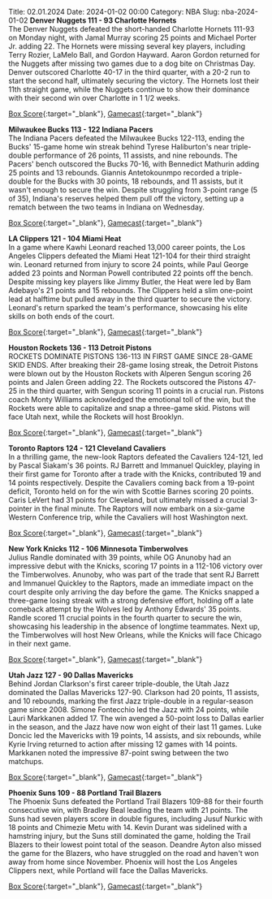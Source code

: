 Title: 02.01.2024
Date: 2024-01-02 00:00
Category: NBA 
Slug: nba-2024-01-02 
**Denver Nuggets 111 - 93 Charlotte Hornets**  
The Denver Nuggets defeated the short-handed Charlotte Hornets 111-93 on Monday night, with Jamal Murray scoring 25 points and Michael Porter Jr. adding 22. The Hornets were missing several key players, including Terry Rozier, LaMelo Ball, and Gordon Hayward. Aaron Gordon returned for the Nuggets after missing two games due to a dog bite on Christmas Day. Denver outscored Charlotte 40-17 in the third quarter, with a 20-2 run to start the second half, ultimately securing the victory. The Hornets lost their 11th straight game, while the Nuggets continue to show their dominance with their second win over Charlotte in 1 1/2 weeks. 

[Box Score](https://www.nba.com/game/cha-vs-den-0022300455/box-score){:target="_blank"}, [Gamecast](https://www.nba.com/game/cha-vs-den-0022300455){:target="_blank"}<br>

**Milwaukee Bucks 113 - 122 Indiana Pacers**  
The Indiana Pacers defeated the Milwaukee Bucks 122-113, ending the Bucks' 15-game home win streak behind Tyrese Haliburton's near triple-double performance of 26 points, 11 assists, and nine rebounds. The Pacers' bench outscored the Bucks 70-16, with Bennedict Mathurin adding 25 points and 13 rebounds. Giannis Antetokounmpo recorded a triple-double for the Bucks with 30 points, 18 rebounds, and 11 assists, but it wasn't enough to secure the win. Despite struggling from 3-point range (5 of 35), Indiana's reserves helped them pull off the victory, setting up a rematch between the two teams in Indiana on Wednesday. 

[Box Score](https://www.nba.com/game/ind-vs-mil-0022300454/box-score){:target="_blank"}, [Gamecast](https://www.nba.com/game/ind-vs-mil-0022300454){:target="_blank"}<br>

**LA Clippers 121 - 104 Miami Heat**  
In a game where Kawhi Leonard reached 13,000 career points, the Los Angeles Clippers defeated the Miami Heat 121-104 for their third straight win. Leonard returned from injury to score 24 points, while Paul George added 23 points and Norman Powell contributed 22 points off the bench. Despite missing key players like Jimmy Butler, the Heat were led by Bam Adebayo's 21 points and 15 rebounds. The Clippers held a slim one-point lead at halftime but pulled away in the third quarter to secure the victory. Leonard's return sparked the team's performance, showcasing his elite skills on both ends of the court. 

[Box Score](https://www.nba.com/game/mia-vs-lac-0022300458/box-score){:target="_blank"}, [Gamecast](https://www.nba.com/game/mia-vs-lac-0022300458){:target="_blank"}<br>

**Houston Rockets 136 - 113 Detroit Pistons**  
ROCKETS DOMINATE PISTONS 136-113 IN FIRST GAME SINCE 28-GAME SKID ENDS. After breaking their 28-game losing streak, the Detroit Pistons were blown out by the Houston Rockets with Alperen Sengun scoring 26 points and Jalen Green adding 22. The Rockets outscored the Pistons 47-25 in the third quarter, with Sengun scoring 11 points in a crucial run. Pistons coach Monty Williams acknowledged the emotional toll of the win, but the Rockets were able to capitalize and snap a three-game skid. Pistons will face Utah next, while the Rockets will host Brooklyn. 

[Box Score](https://www.nba.com/game/det-vs-hou-0022300453/box-score){:target="_blank"}, [Gamecast](https://www.nba.com/game/det-vs-hou-0022300453){:target="_blank"}<br>

**Toronto Raptors 124 - 121 Cleveland Cavaliers**  
In a thrilling game, the new-look Raptors defeated the Cavaliers 124-121, led by Pascal Siakam's 36 points. RJ Barrett and Immanuel Quickley, playing in their first game for Toronto after a trade with the Knicks, contributed 19 and 14 points respectively. Despite the Cavaliers coming back from a 19-point deficit, Toronto held on for the win with Scottie Barnes scoring 20 points. Caris LeVert had 31 points for Cleveland, but ultimately missed a crucial 3-pointer in the final minute. The Raptors will now embark on a six-game Western Conference trip, while the Cavaliers will host Washington next. 

[Box Score](https://www.nba.com/game/cle-vs-tor-0022300452/box-score){:target="_blank"}, [Gamecast](https://www.nba.com/game/cle-vs-tor-0022300452){:target="_blank"}<br>

**New York Knicks 112 - 106 Minnesota Timberwolves**  
Julius Randle dominated with 39 points, while OG Anunoby had an impressive debut with the Knicks, scoring 17 points in a 112-106 victory over the Timberwolves. Anunoby, who was part of the trade that sent RJ Barrett and Immanuel Quickley to the Raptors, made an immediate impact on the court despite only arriving the day before the game. The Knicks snapped a three-game losing streak with a strong defensive effort, holding off a late comeback attempt by the Wolves led by Anthony Edwards' 35 points. Randle scored 11 crucial points in the fourth quarter to secure the win, showcasing his leadership in the absence of longtime teammates. Next up, the Timberwolves will host New Orleans, while the Knicks will face Chicago in their next game. 

[Box Score](https://www.nba.com/game/min-vs-nyk-0022300451/box-score){:target="_blank"}, [Gamecast](https://www.nba.com/game/min-vs-nyk-0022300451){:target="_blank"}<br>

**Utah Jazz 127 - 90 Dallas Mavericks**  
Behind Jordan Clarkson's first career triple-double, the Utah Jazz dominated the Dallas Mavericks 127-90. Clarkson had 20 points, 11 assists, and 10 rebounds, marking the first Jazz triple-double in a regular-season game since 2008. Simone Fontecchio led the Jazz with 24 points, while Lauri Markkanen added 17. The win avenged a 50-point loss to Dallas earlier in the season, and the Jazz have now won eight of their last 11 games. Luke Doncic led the Mavericks with 19 points, 14 assists, and six rebounds, while Kyrie Irving returned to action after missing 12 games with 14 points. Markkanen noted the impressive 87-point swing between the two matchups. 

[Box Score](https://www.nba.com/game/dal-vs-uta-0022300457/box-score){:target="_blank"}, [Gamecast](https://www.nba.com/game/dal-vs-uta-0022300457){:target="_blank"}<br>

**Phoenix Suns 109 - 88 Portland Trail Blazers**  
The Phoenix Suns defeated the Portland Trail Blazers 109-88 for their fourth consecutive win, with Bradley Beal leading the team with 21 points. The Suns had seven players score in double figures, including Jusuf Nurkic with 18 points and Chimezie Metu with 14. Kevin Durant was sidelined with a hamstring injury, but the Suns still dominated the game, holding the Trail Blazers to their lowest point total of the season. Deandre Ayton also missed the game for the Blazers, who have struggled on the road and haven't won away from home since November. Phoenix will host the Los Angeles Clippers next, while Portland will face the Dallas Mavericks. 

[Box Score](https://www.nba.com/game/por-vs-phx-0022300456/box-score){:target="_blank"}, [Gamecast](https://www.nba.com/game/por-vs-phx-0022300456){:target="_blank"}<br>

